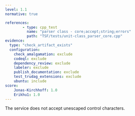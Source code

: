 ```yaml
---
level: 1.1
normative: true

references:
        - type: cpp_test
          name: "parser class - core;accept;string;errors"
          path: "TSF/tests/unit-class_parser_core.cpp"
evidence:
  type: "check_artifact_exists"
  configuration:
    check_amalgamation: exclude
    codeql: exclude
    dependency_review: exclude
    labeler: exclude
    publish_documentation: exclude
    test_trudag_extensions: exclude
    ubuntu: include
score:
    Jonas-Kirchhoff: 1.0
    Erikhu1: 1.0
---
```


The service does not accept unescaped control characters.
